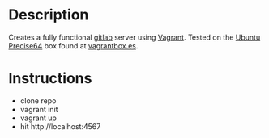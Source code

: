 Description
===========
Creates a fully functional [gitlab](http://www.gitlabhq.com/) server using [Vagrant](http://vagrantup.com/). Tested on the [Ubuntu Precise64](http://files.vagrantup.com/precise64.box) box found at [vagrantbox.es](http://www.vagrantbox.es/).

Instructions
============
* clone repo
* vagrant init
* vagrant up
* hit http://localhost:4567